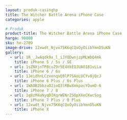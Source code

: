 ```yaml
---
layout: produk-casinghp
title: The Witcher Battle Arena iPhone Case
categories: apple

# Produk
product-title: The Witcher Battle Arena iPhone Case
harga: 90000
sku: hn-2709
image-drive: 12xwdt_Njvx75K6qCQxOyOiibYmnD5uKN
gallery:
  - url: 1R__JwAqdk9x_l_iJYODwnjzpMLWbQ4mk
    title: iPhone 5 / 5s / SE
  - url: 1sZNXjnTP0cuZ9r5E4XkEOJUAO181vLLa
    title: iPhone 6 / 6s
  - url: 1JeidhnLCzxenqxQ9lP7SAoLUCYv8jQcJ
    title: iPhone 6 Plus / 6s Plus
  - url: 1WAOB2bbzuO2ioQ3lRBwXmkpacYOumD-6
    title: iPhone 7 / 8
  - url: 1q8zM4aNyqDIKqrWENrZSOpXXeCKwcSog
    title: iPhone 7 Plus / 8 Plus
  - url: 12xwdt_Njvx75K6qCQxOyOiibYmnD5uKN
    title: iPhone X
---
```

